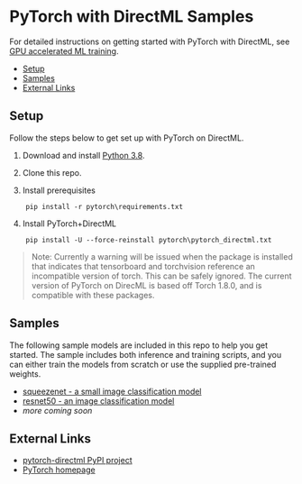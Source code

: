 # PyTorch with DirectML Samples <!-- omit in toc -->

For detailed instructions on getting started with PyTorch with DirectML, see [GPU accelerated ML training](http://aka.ms/gpuinwsldocs).

- [Setup](#setup)
- [Samples](#samples)
- [External Links](#external-links)

## Setup

Follow the steps below to get set up with PyTorch on DirectML.

1.	Download and install [Python 3.8](https://www.python.org/downloads/release/python-380/).

2. Clone this repo.	

3. Install prerequisites
```
    pip install -r pytorch\requirements.txt 
```
4.  Install PyTorch+DirectML
```
    pip install -U --force-reinstall pytorch\pytorch_directml.txt
```

> Note: Currently a warning will be issued when the package is installed that indicates that tensorboard and torchvision reference an incompatible version of torch. This can be safely ignored. The current version of PyTorch on DirecML is based off Torch 1.8.0, and is compatible with these packages.

## Samples

The following sample models are included in this repo to help you get started. The sample includes both inference and training scripts, and you can either train the models from scratch or use the supplied pre-trained weights.

* [squeezenet - a small image classification model](./squeezenet)
* [resnet50 - an image classification model](./resnet50)
* *more coming soon*

## External Links

* [pytorch-directml PyPI project](https://pypi.org/project/pytorch-directml/)
* [PyTorch homepage](https://pytorch.org/)
